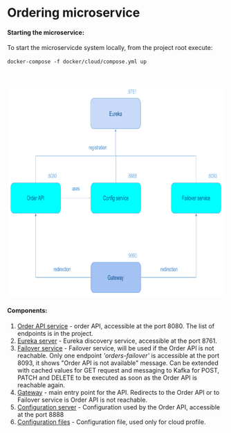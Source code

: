 # Ordering microservice

#### Starting the microservice:

To start the microservicde system locally, from the project root execute:

`docker-compose -f docker/cloud/compose.yml up`


<br>

<p align="center">
<img src="https://github.com/alexvaitsekhovich/images/blob/main/ordering-ms.png" width="793" height="490" alt="Ordering microservice">


#### Components:

1. [Order API service](https://github.com/alexvaitsekhovich/order-api) - order API, accessible at the port 8080. The list of endpoints is in the project.
2. [Eureka server](https://github.com/alexvaitsekhovich/ordering-eureka-server) - Eureka discovery service,  accessible at the port 8761.
3. [Failover service](https://github.com/alexvaitsekhovich/ordering-failover-service) - Failover service, will be used if the Order API is not reachable. Only one endpoint _'orders-failover'_ is accessible at the port 8093, it shows "Order API is not available" message. Can be extended with cached values for GET request and messaging to Kafka for POST, PATCH and DELETE to be executed as soon as the Order API is reachable again.
4. [Gateway](https://github.com/alexvaitsekhovich/ordering-gateway) - main entry point for the API. Redirects to the Order API or to Failover service is Order API is not reachable.
5. [Configuration server](https://github.com/alexvaitsekhovich/ordering-config-server) - Configuration used by the Order API, accessible at the port 8888
6. [Configuration files](https://github.com/alexvaitsekhovich/ordering-ms-config) - Configuration file, used only for cloud profile.


